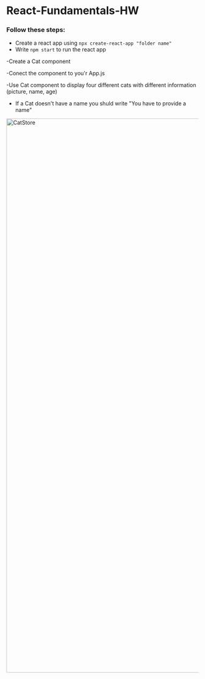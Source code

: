 # React-Fundamentals-HW

### Follow these steps:
* Create a react app using `npx create-react-app "folder name"`
* Write `npm start` to run the react app

-Create a Cat component 

-Conect the component to you'r App.js

-Use Cat component to display four different cats with different information (picture, name, age)
- If a Cat doesn't have a name you shuld write "You have to provide a name"
<img width="1448" alt="CatStore" src="https://user-images.githubusercontent.com/102030206/171110813-65465e1b-9dab-47fe-bb93-48dbb62492cc.png">

